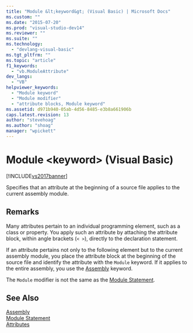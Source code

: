 ```yaml
---
title: "Module &lt;keyword&gt; (Visual Basic) | Microsoft Docs"
ms.custom: ""
ms.date: "2015-07-20"
ms.prod: "visual-studio-dev14"
ms.reviewer: ""
ms.suite: ""
ms.technology: 
  - "devlang-visual-basic"
ms.tgt_pltfrm: ""
ms.topic: "article"
f1_keywords: 
  - "vb.ModuleAttribute"
dev_langs: 
  - "VB"
helpviewer_keywords: 
  - "Module keyword"
  - "Module modifier"
  - "attribute blocks, Module keyword"
ms.assetid: d971b940-05ab-4d56-8485-e3b8a661906b
caps.latest.revision: 13
author: "stevehoag"
ms.author: "shoag"
manager: "wpickett"
---
```

# Module &lt;keyword&gt; (Visual Basic)
[!INCLUDE[vs2017banner](../../../includes/vs2017banner.md)]

Specifies that an attribute at the beginning of a source file applies to the current assembly module.  
  
## Remarks  
 Many attributes pertain to an individual programming element, such as a class or property. You apply such an attribute by attaching the attribute block, within angle brackets (`< >`), directly to the declaration statement.  
  
 If an attribute pertains not only to the following element but to the current assembly module, you place the attribute block at the beginning of the source file and identify the attribute with the `Module` keyword. If it applies to the entire assembly, you use the [Assembly](../../../visual-basic/language-reference/modifiers/assembly.md) keyword.  
  
 The `Module` modifier is not the same as the [Module Statement](../../../visual-basic/language-reference/statements/module-statement.md).  
  
## See Also  
 [Assembly](../../../visual-basic/language-reference/modifiers/assembly.md)   
 [Module Statement](../../../visual-basic/language-reference/statements/module-statement.md)   
 [Attributes](../Topic/Attributes%20\(C%23%20and%20Visual%20Basic\).md)